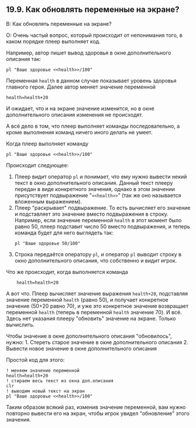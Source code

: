## 19.9. Как обновлять переменные на экране?
<!-- [:faq_19_09] -->
В: Как обновлять переменные на экране?

О:
Очень частый вопрос, который происходит от непонимания того, в каком порядке плеер выполняет код.

Например, автор пишет вывод здоровья в окне дополнительного описания так:
```qsp
pl "Ваше здоровье <<health>>/100"
```
Переменная `health` в данном случае показывает уровень здоровья главного героя. Далее автор меняет значение переменной
```qsp
health=health+20
```
И ожидает, что и на экране значение изменится, но в окне дополнительного описания изменения не происходят.

А всё дело в том, что плеер выполняет команды последовательно, а кроме выполнения команд ничего иного делать не умеет.

Когда плеер выполняет команду
```qsp
pl "Ваше здоровье <<health>>/100"
```
Происходит следующее:
1. Плеер видит оператор `pl` и понимает, что ему нужно вывести некий текст в окно дополнительного описания. Данный текст плееру передан в виде конкретного значения, однако в этом значении присутствует подвыражение "`<<health>>`" (так же оно называется вложенным выражением).
2. Плеер "раскрывает" подвыражение. То есть вычисляет его значение и подставляет это значение вместо подвыражения в строку. Например, если значение переменной `health` в этот момент было равно 50, плеер подставит число 50 вместо подвыражения, и теперь команда будет для него выглядеть так:
	```qsp
	pl "Ваше здоровье 50/100"
	```
3. Строка передаётся оператору `pl`, и оператор `pl` выводит строку в окно дополнительного описания, что собственно и видит игрок.

Что же происходит, когда выполняется команда
```qsp
	health=health+20
```
А вот что. Плеер вычисляет значение выражения `health+20`, подставляя значение переменной `health` (равно 50), и получает конкретное значение (50+20 равно 70), и уже это конкретное значение возвращает переменной `health` (теперь в переменной `health` значение 70). И всё. Здесь нет указания плееру "обновить" значение на экране. Только вычислить.

Чтобы значение в окне дополнительного описания "обновилось", нужно:
	1. Стереть старое значение в окне дополнительного описания
	2. Вывести новое значение в окне дополнительного описания

Простой код для этого:
```qsp
! меняем значение переменной
health=health+20
! стираем весь текст из окна доп.описания
clr
! выводим новый текст на экран
pl "Ваше здоровье <<health>>/100"
```
Таким образом всякий раз, изменив значение переменной, вам нужно повторно вывести его на экран, чтобы игрок увидел "обновление" этого значения.

